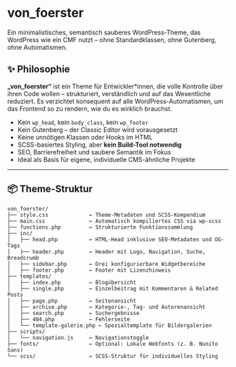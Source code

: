 # von_foerster

Ein minimalistisches, semantisch sauberes WordPress-Theme, das WordPress wie ein CMF nutzt – ohne Standardklassen, ohne Gutenberg, ohne Automatismen.

## ✨ Philosophie

**„von_foerster“** ist ein Theme für Entwickler*innen, die volle Kontrolle über ihren Code wollen – strukturiert, verständlich und auf das Wesentliche reduziert. Es verzichtet konsequent auf alle WordPress-Automatismen, um das Frontend so zu rendern, wie du es wirklich brauchst.

- Kein `wp_head`, kein `body_class`, kein `wp_footer`
- Kein Gutenberg – der Classic Editor wird vorausgesetzt
- Keine unnötigen Klassen oder Hooks im HTML
- SCSS-basiertes Styling, aber **kein Build-Tool notwendig**
- SEO, Barrierefreiheit und saubere Semantik im Fokus
- Ideal als Basis für eigene, individuelle CMS-ähnliche Projekte

---

## 📦 Theme-Struktur

```text
von_foerster/
├── style.css             ← Theme-Metadaten und SCSS-Kompendium
├── main.css              ← Automatisch kompiliertes CSS via wp-scss
├── functions.php         ← Strukturierte Funktionssammlung
├── inc/
│   ├── head.php          ← HTML-Head inklusive SEO-Metadaten und OG-Tags
│   ├── header.php        ← Header mit Logo, Navigation, Suche, Breadcrumb
│   ├── sidebar.php       ← Drei konfigurierbare Widgetbereiche
│   ├── footer.php        ← Footer mit Lizenzhinweis
├── templates/
│   ├── index.php         ← Blogübersicht
│   ├── single.php        ← Einzelbeitrag mit Kommentaren & Related Posts
│   ├── page.php          ← Seitenansicht
│   ├── archive.php       ← Kategorie-, Tag- und Autorenansicht
│   ├── search.php        ← Suchergebnisse
│   ├── 404.php           ← Fehlerseite
│   └── template-galerie.php ← Spezialtemplate für Bildergalerien
├── scripts/
│   └── navigation.js     ← Navigationstoggle
├── fonts/                ← Optional: Lokale Webfonts (z. B. Nunito Sans)
└── scss/                 ← SCSS-Struktur für individuelles Styling
